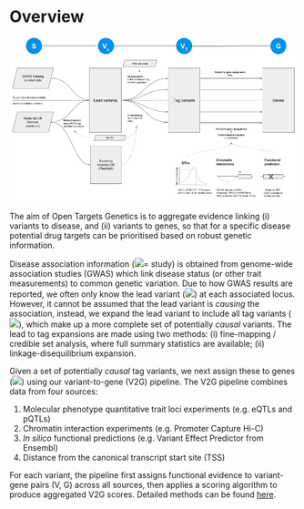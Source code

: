 # Overview

![Schematic outlining the data model and main data sources used in Open Targets Genetics](<../.gitbook/assets/Genetic Portal Data Overview Figure (2).png>)

The aim of Open Targets Genetics is to aggregate evidence linking (i) variants to disease, and (ii) variants to genes, so that for a specific disease potential drug targets can be prioritised based on robust genetic information.

Disease association information (![](../.gitbook/assets/S\_30.png)= study) is obtained from genome-wide association studies (GWAS) which link disease status (or other trait measurements) to common genetic variation. Due to how GWAS results are reported, we often only know the lead variant  (![](<../.gitbook/assets/VL\_30 (1).png>)) at each associated locus. However, it cannot be assumed that the lead variant is _causing_ the association, instead, we expand the lead variant to include all tag variants (![](../.gitbook/assets/VT\_30.png)), which make up a more complete set of potentially _causal_ variants. The lead to tag expansions are made using two methods: (i) fine-mapping / credible set analysis, where full summary statistics are available; (ii) linkage-disequilibrium expansion.

Given a set of potentially _causal_ tag variants, we next assign these to genes (![](../.gitbook/assets/G\_30.png)) using our variant-to-gene (V2G) pipeline. The V2G pipeline combines data from four sources:

1. Molecular phenotype quantitative trait loci experiments (e.g. eQTLs and pQTLs)
2. Chromatin interaction experiments (e.g. Promoter Capture Hi-C)
3. _In silico_ functional predictions (e.g. Variant Effect Predictor from Ensembl)
4. Distance from the canonical transcript start site (TSS)

For each variant, the pipeline first assigns functional evidence to variant-gene pairs (V, G) across all sources, then applies a scoring algorithm to produce aggregated V2G scores. Detailed methods can be found [here](data-pipeline.md).

